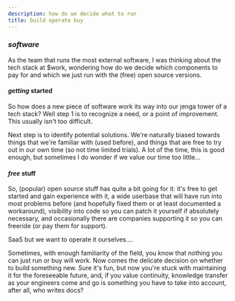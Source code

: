```yaml
---
description: how do we decide what to run
title: build operate buy
---
```


### _software_

As the team that runs the most external software,
I was thinking about the tech stack at $work,
wondering how do we decide which components to pay for
and which we just run with the (free) open source versions.

#### _getting_ started

So how does a new piece of software work its way
into our jenga tower of a tech stack?
Well step 1 is to recognize a need,
or a point of improvement.
This usually isn't too difficult.

Next step is to identify potential solutions.
We're naturally biased towards things that we're familiar with (used before),
and things that are free to try out in our own time (so not time limited trials).
A lot of the time, this is good enough,
but sometimes I do wonder if we value our time too little...

#### _free_ stuff

So, (popular) open source stuff has quite a bit going for it:
it's free to get started and gain experience with it,
a wide userbase that will have run into most problems before
(and hopefully fixed them or at least documented a workaround),
visibility into code so you can patch it yourself if absolutely necessary,
and occasionally there are companies supporting it so you can freeride
(or pay them for support).

SaaS but we want to operate it ourselves....

Sometimes, with enough familiarity of the field,
you know that nothing you can just run or buy will work.
Now comes the delicate decision on whether to build something new.
Sure it's fun, but now you're stuck with maintaining it for the foreseeable future,
and, if you value continuity, knowledge transfer as your engineers come and go
is something you have to take into account,
after all, who writes docs?

